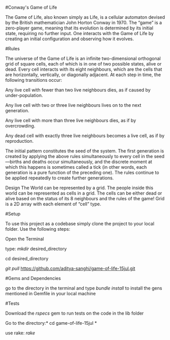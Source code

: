 #Conway's Game of Life

The Game of Life, also known simply as Life, is a cellular automaton devised by the British mathematician John Horton Conway in 1970. The “game” is a zero-player game, meaning that its evolution is determined by its initial state, requiring no further input. One interacts with the Game of Life by creating an initial configuration and observing how it evolves.

#Rules

The universe of the Game of Life is an infinite two-dimensional orthogonal grid of square cells, each of which is in one of two possible states, alive or dead. Every cell interacts with its eight neighbours, which are the cells that are horizontally, vertically, or diagonally adjacent. At each step in time, the following transitions occur:

Any live cell with fewer than two live neighbours dies, as if caused by under-population.

Any live cell with two or three live neighbours lives on to the next generation.

Any live cell with more than three live neighbours dies, as if by overcrowding.

Any dead cell with exactly three live neighbours becomes a live cell, as if by reproduction.

The initial pattern constitutes the seed of the system. The first generation is created by applying the above rules simultaneously to every cell in the seed—births and deaths occur simultaneously, and the discrete moment at which this happens is sometimes called a tick (in other words, each generation is a pure function of the preceding one). The rules continue to be applied repeatedly to create further generations.

Design The World can be represented by a grid. The people inside this world can be represented as cells in a grid. The cells can be either dead or alive based on the status of its 8 neighbours and the rules of the game! Grid is a 2D array with each element of “cell” type.

#Setup

To use this project as a codebase simply clone the project to your local folder. Use the following steps:

Open the Terminal

type: *mkdir* desired_directory

cd desired_directory

*git pull* https://github.com/aditya-sanghi/game-of-life-15jul.git

#Gems and Dependencies

go to the directory in the terminal and type <i>bundle install</i> to install the gens mentioned in Gemfile in your local machine

#Tests

Download the *rspecs* gem to run tests on the code in the lib folder

Go to the directory:* cd game-of-life-15jul *

use rake: *rake*
